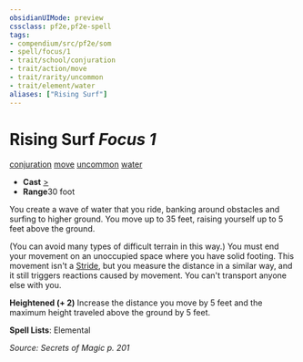 ```yaml
---
obsidianUIMode: preview
cssclass: pf2e,pf2e-spell
tags:
- compendium/src/pf2e/som
- spell/focus/1
- trait/school/conjuration
- trait/action/move
- trait/rarity/uncommon
- trait/element/water
aliases: ["Rising Surf"]
---
```

# Rising Surf *Focus 1*   
[conjuration](conjuration.md)  [move](move.md)  [uncommon](uncommon.md)  [water](water.md)  

- **Cast** [>](chapter-9-playing-the-game.md#Actions "Single Action") 
- **Range**30 foot

You create a wave of water that you ride, banking around obstacles and surfing to higher ground. You move up to 35 feet, raising yourself up to 5 feet above the ground.

(You can avoid many types of difficult terrain in this way.) You must end your movement on an unoccupied space where you have solid footing. This movement isn't a [Stride](stride.md), but you measure the distance in a similar way, and it still triggers reactions caused by movement. You can't transport anyone else with you.

**Heightened (+ 2)** Increase the distance you move by 5 feet and the maximum height traveled above the ground by 5 feet.

**Spell Lists**: Elemental

*Source: Secrets of Magic p. 201*